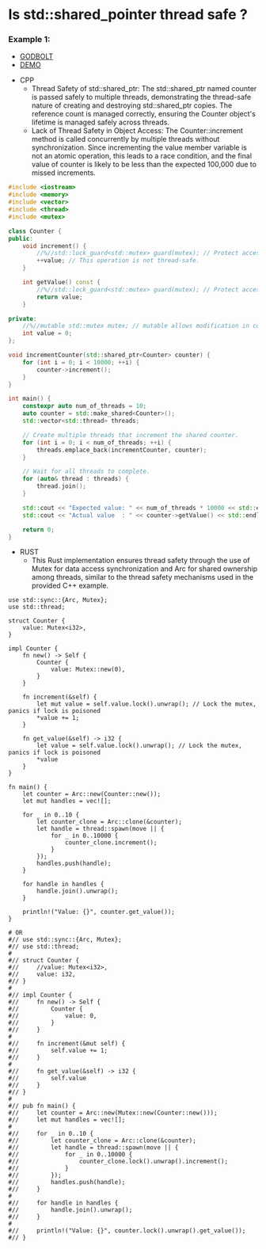 # Is std::shared_pointer thread safe ?

### Example 1:
- [GODBOLT](https://godbolt.org/z/dnEv48hnh)
- [DEMO](https://github.com/luk6xff/luk6xff.github.io/tree/master/content/books/safe_secure_rust/examples/concurrency/is_shared_pointer_thread_safe)
* CPP
    - Thread Safety of std::shared_ptr: The std::shared_ptr named counter is passed safely to multiple threads, demonstrating the thread-safe nature of creating and destroying std::shared_ptr copies. The reference count is managed correctly, ensuring the Counter object's lifetime is managed safely across threads.
    - Lack of Thread Safety in Object Access: The Counter::increment method is called concurrently by multiple threads without synchronization. Since incrementing the value member variable is not an atomic operation, this leads to a race condition, and the final value of counter is likely to be less than the expected 100,000 due to missed increments.
```cpp
#include <iostream>
#include <memory>
#include <vector>
#include <thread>
#include <mutex>

class Counter {
public:
    void increment() {
        //%//std::lock_guard<std::mutex> guard(mutex); // Protect access to value
        ++value; // This operation is not thread-safe.
    }

    int getValue() const {
        //%//std::lock_guard<std::mutex> guard(mutex); // Protect access to value
        return value;
    }

private:
    //%//mutable std::mutex mutex; // mutable allows modification in const methods
    int value = 0;
};

void incrementCounter(std::shared_ptr<Counter> counter) {
    for (int i = 0; i < 10000; ++i) {
        counter->increment();
    }
}

int main() {
    constexpr auto num_of_threads = 10;
    auto counter = std::make_shared<Counter>();
    std::vector<std::thread> threads;

    // Create multiple threads that increment the shared counter.
    for (int i = 0; i < num_of_threads; ++i) {
        threads.emplace_back(incrementCounter, counter);
    }

    // Wait for all threads to complete.
    for (auto& thread : threads) {
        thread.join();
    }

    std::cout << "Expected value: " << num_of_threads * 10000 << std::endl;
    std::cout << "Actual value  : " << counter->getValue() << std::endl;

    return 0;
}
```

* RUST
    - This Rust implementation ensures thread safety through the use of Mutex for data access synchronization and Arc for shared ownership among threads, similar to the thread safety mechanisms used in the provided C++ example.
```rust,editable
use std::sync::{Arc, Mutex};
use std::thread;

struct Counter {
    value: Mutex<i32>,
}

impl Counter {
    fn new() -> Self {
        Counter {
            value: Mutex::new(0),
        }
    }

    fn increment(&self) {
        let mut value = self.value.lock().unwrap(); // Lock the mutex, panics if lock is poisoned
        *value += 1;
    }

    fn get_value(&self) -> i32 {
        let value = self.value.lock().unwrap(); // Lock the mutex, panics if lock is poisoned
        *value
    }
}

fn main() {
    let counter = Arc::new(Counter::new());
    let mut handles = vec![];

    for _ in 0..10 {
        let counter_clone = Arc::clone(&counter);
        let handle = thread::spawn(move || {
            for _ in 0..10000 {
                counter_clone.increment();
            }
        });
        handles.push(handle);
    }

    for handle in handles {
        handle.join().unwrap();
    }

    println!("Value: {}", counter.get_value());
}

# OR
#// use std::sync::{Arc, Mutex};
#// use std::thread;
#
#// struct Counter {
#//     //value: Mutex<i32>,
#//     value: i32,
#// }
#
#// impl Counter {
#//     fn new() -> Self {
#//         Counter {
#//             value: 0,
#//         }
#//     }
#
#//     fn increment(&mut self) {
#//         self.value += 1;
#//     }
#
#//     fn get_value(&self) -> i32 {
#//         self.value
#//     }
#// }
#
#// pub fn main() {
#//     let counter = Arc::new(Mutex::new(Counter::new()));
#//     let mut handles = vec![];
#
#//     for _ in 0..10 {
#//         let counter_clone = Arc::clone(&counter);
#//         let handle = thread::spawn(move || {
#//             for _ in 0..10000 {
#//                 counter_clone.lock().unwrap().increment();
#//             }
#//         });
#//         handles.push(handle);
#//     }
#
#//     for handle in handles {
#//         handle.join().unwrap();
#//     }
#
#//     println!("Value: {}", counter.lock().unwrap().get_value());
#// }
```
